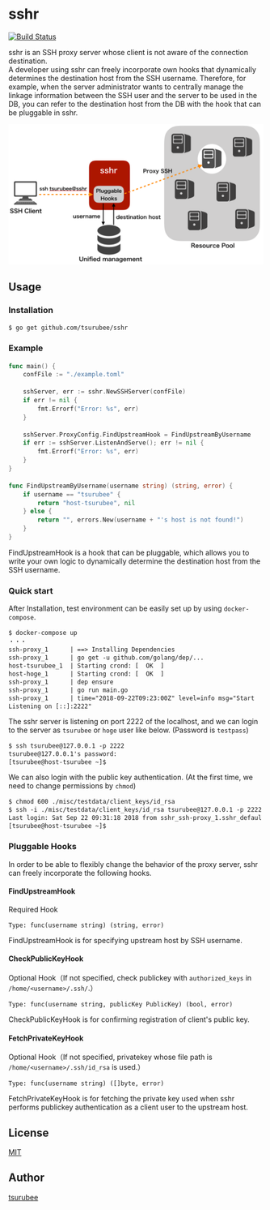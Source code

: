 # sshr
[![Build Status](https://travis-ci.org/tsurubee/sshr.svg?branch=master)](https://travis-ci.org/tsurubee/sshr)  

sshr is an SSH proxy server whose client is not aware of the connection destination.  
A developer using sshr can freely incorporate own hooks that dynamically determines the destination host from the SSH username.  Therefore, for example, when the server administrator wants to centrally manage the linkage information between the SSH user and the server to be used in the DB, you can refer to the destination host from the DB with the hook that can be pluggable in sshr.

<img src="./docs/images/conceptual_scheme.png" alt="conceptual_scheme" width="800">

## Usage
### Installation
```
$ go get github.com/tsurubee/sshr
```

### Example
```go
func main() {
	confFile := "./example.toml"

	sshServer, err := sshr.NewSSHServer(confFile)
	if err != nil {
		fmt.Errorf("Error: %s", err)
	}

	sshServer.ProxyConfig.FindUpstreamHook = FindUpstreamByUsername
	if err := sshServer.ListenAndServe(); err != nil {
		fmt.Errorf("Error: %s", err)
	}
}

func FindUpstreamByUsername(username string) (string, error) {
	if username == "tsurubee" {
		return "host-tsurubee", nil
	} else {
		return "", errors.New(username + "'s host is not found!")
	}
}

```
FindUpstreamHook is a hook that can be pluggable, which allows you to write your own logic to dynamically determine the destination host from the SSH username.

### Quick start  
After Installation, test environment can be easily set up by using `docker-compose`.  
```
$ docker-compose up
・・・
ssh-proxy_1      | ==> Installing Dependencies
ssh-proxy_1      | go get -u github.com/golang/dep/...
host-tsurubee_1  | Starting crond: [  OK  ]
host-hoge_1      | Starting crond: [  OK  ]
ssh-proxy_1      | dep ensure
ssh-proxy_1      | go run main.go
ssh-proxy_1      | time="2018-09-22T09:23:00Z" level=info msg="Start Listening on [::]:2222"
```
The sshr server is listening on port 2222 of the localhost, and we can login to the server as `tsurubee` or `hoge` user like below.  (Password is `testpass`)
```
$ ssh tsurubee@127.0.0.1 -p 2222
tsurubee@127.0.0.1's password:
[tsurubee@host-tsurubee ~]$
```
We can also login with the public key authentication.  (At the first time, we need to change permissions by `chmod`)
```
$ chmod 600 ./misc/testdata/client_keys/id_rsa
$ ssh -i ./misc/testdata/client_keys/id_rsa tsurubee@127.0.0.1 -p 2222
Last login: Sat Sep 22 09:31:18 2018 from sshr_ssh-proxy_1.sshr_defaul
[tsurubee@host-tsurubee ~]$ 
```

### Pluggable Hooks
In order to be able to flexibly change the behavior of the proxy server, sshr can freely incorporate the following hooks.  

#### FindUpstreamHook
Required Hook
```
Type: func(username string) (string, error)
```
FindUpstreamHook is for specifying upstream host by SSH username.  


#### CheckPublicKeyHook
Optional Hook（If not specified, check publickey with `authorized_keys` in `/home/<username>/.ssh/`.）
```
Type: func(username string, publicKey PublicKey) (bool, error)
```
CheckPublicKeyHook is for confirming registration of client's public key.

#### FetchPrivateKeyHook
Optional Hook（If not specified, privatekey whose file path is `/home/<username>/.ssh/id_rsa` is used.）
```
Type: func(username string) ([]byte, error)
```
FetchPrivateKeyHook is for fetching the private key used when sshr performs publickey authentication as a client user to the upstream host.  

## License

[MIT](https://github.com/tsurubee/sshr/blob/master/LICENSE)

## Author

[tsurubee](https://github.com/tsurubee)
